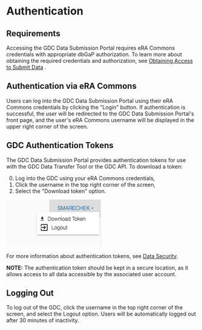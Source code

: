 # Authentication

## Requirements

Accessing the GDC Data Submission Portal requires eRA Commons credentials with appropriate dbGaP authorization. To learn more about obtaining the required credentials and authorization, see [Obtaining Access to Submit Data]( https://gdc.nci.nih.gov/submit-data/obtaining-access-submit-data) .

## Authentication via eRA Commons

Users can log into the GDC Data Submission Portal using their eRA Commons credentials by clicking the "Login" button. If authentication is successful, the user will be redirected to the GDC Data Submission Portal's front page, and the user's eRA Commons username will be displayed in the upper right corner of the screen.

## GDC Authentication Tokens

The GDC Data Submission Portal provides authentication tokens for use with the GDC Data Transfer Tool or the GDC API. To download a token:

0. Log into the GDC using your eRA Commons credentials,
0. Click the username in the top right corner of the screen,
0. Select the "Download token" option.

![Token Download Link](images/GDC_Submission_Portal_Token_Download.png)

For more information about authentication tokens, see [Data Security](../../Data/Data_Security/Data_Security.md#authentication-tokens).

**NOTE:** The authentication token should be kept in a secure location, as it allows access to all data accessible by the associated user account.

## Logging Out

To log out of the GDC, click the username in the top right corner of the screen, and select the Logout option. Users will be automatically logged out after 30 minutes of inactivity.
